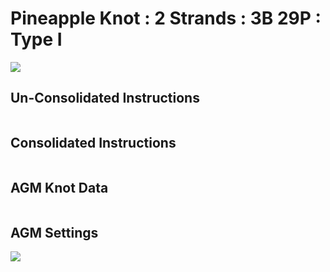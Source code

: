 # Pineapple Knot : 2 Strands : 3B 29P : Type I  

![](../assets/images/pk-cookbook/)


## Un-Consolidated Instructions

```

```

## Consolidated Instructions

```

```

## AGM Knot Data

```

```

## AGM Settings

![](../assets/images/pk-cookbook/)

